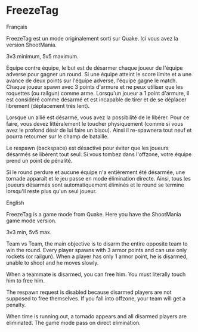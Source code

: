 FreezeTag
=========

Français

FreezeTag est un mode originalement sorti sur Quake. Ici vous avez la version ShootMania.

3v3 minimum, 5v5 maximum.

Equipe contre équipe, le but est de désarmer chaque joueur de l'équipe adverse pour gagner un round. Si une équipe atteint le score limite et a une avance de deux points sur l'équipe adverse, l'équipe gagne le match.
Chaque joueur spawn avec 3 points d'armure et ne peux utiliser que les roquettes (ou railgun) comme arme. Lorsqu'un joueur a 1 point d'armure, il est considéré comme désarmé et est incapable de tirer et de se déplacer librement (déplacement très lent).

Lorsque un allié est désarmé, vous avez la possibilité de le libérer. Pour ce faire, vous devez littéralement le toucher physiquement (comme si vous avez le profond désir de lui faire un bisou). Ainsi il re-spawnera tout neuf et pourra retourner sur le champ de bataille.

Le respawn (backspace) est désactivé pour éviter que les joueurs désarmés se libèrent tout seul. Si vous tombez dans l'offzone, votre équipe prend un point de pénalité.

Si le round perdure et aucune équipe n'a entièrement été désarmée, une tornade apparaît et le jeu passe en mode élimination directe. Ainsi, tous les joueurs désarmés sont automatiquement éliminés et le round se termine lorsqu'il reste plus qu'un seul joueur.

English

FreezeTag is a game mode from Quake. Here you have the ShootMania game mode version.

3v3 min, 5v5 max.

Team vs Team, the main objective is to disarm the entire opposite team to win the round. Every player spawns with 3 armor points and can use only rockets (or railgun). When a player has only 1 armor point, he is disarmed, unable to shoot and he moves slowly.

When a teammate is disarmed, you can free him. You must literally touch him to free him.

The respawn request is disabled because disarmed players are not supposed to free themselves. If you fall into offzone, your team will get a penalty.

When time is running out, a tornado appears and all disarmed players are eliminated. The game mode pass on direct elimination.
